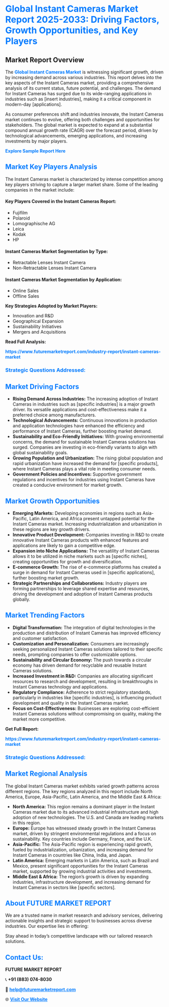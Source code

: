 <h1 style="color: #007BFF;">Global Instant Cameras Market Report 2025-2033: Driving Factors, Growth Opportunities, and Key Players</h1>

<section id="overview">
<h2>Market Report Overview</h2>
<p>The <a href="https://www.futuremarketreport.com/industry-report/instant-cameras-market" style="color: #007BFF; text-decoration: none;"><strong>Global Instant Cameras Market</strong></a> is witnessing significant growth, driven by increasing demand across various industries. This report delves into the key aspects of the Instant Cameras market, providing a comprehensive analysis of its current status, future potential, and challenges. The demand for Instant Cameras has surged due to its wide-ranging applications in industries such as [insert industries], making it a critical component in modern-day [applications].</p>
<p>As consumer preferences shift and industries innovate, the Instant Cameras market continues to evolve, offering both challenges and opportunities for stakeholders. The global market is expected to expand at a substantial compound annual growth rate (CAGR) over the forecast period, driven by technological advancements, emerging applications, and increasing investments by major players.</p>
</section>

<section id="overview">
<p><a href="https://www.futuremarketreport.com/request-sample/reportId=26759" style="color: #007BFF; text-decoration: none;"><strong>Explore Sample Report Here</strong></a></p>
</section>

<section id="key-players">
<h2 style="color: #007BFF;">Market Key Players Analysis</h2>
<p>The Instant Cameras market is characterized by intense competition among key players striving to capture a larger market share. Some of the leading companies in the market include:</p>
<h4>Key Players Covered in the Instant Cameras Report:</h4>
<ul><li>Fujifilm</li><li>Polaroid</li><li>Lomographische AG</li><li>Leica</li><li>Kodak</li><li>HP</li></ul>
<h4>Instant Cameras Market Segmentation by Type:</h4>
<ul><li>Retractable Lenses Instant Camera</li><li>Non-Retractable Lenses Instant Camera</li></ul>

<h4>Instant Cameras Market Segmentation by Application:</h4>
<ul><li>Online Sales</li><li>Offline Sales</li></ul>
<p><strong>Key Strategies Adopted by Market Players:</strong></p>
<ul>
<li>Innovation and R&D</li>
<li>Geographical Expansion</li>
<li>Sustainability Initiatives</li>
<li>Mergers and Acquisitions</li>
</ul>
</section>

<section>
<p><strong>Read Full Analysis: </strong></p><a href="https://www.futuremarketreport.com/industry-report/instant-cameras-market" style="color: #007BFF; text-decoration: none;"><strong>https://www.futuremarketreport.com/industry-report/instant-cameras-market</strong></a>
<h3 style="color: #007BFF;">Strategic Questions Addressed:</h3>
</section>

<section id="driving-factors">
<h2 style="color: #007BFF;">Market Driving Factors</h2>
<ul>
<li><strong>Rising Demand Across Industries:</strong> The increasing adoption of Instant Cameras in industries such as [specific industries] is a major growth driver. Its versatile applications and cost-effectiveness make it a preferred choice among manufacturers.</li>
<li><strong>Technological Advancements:</strong> Continuous innovations in production and application technologies have enhanced the efficiency and performance of Instant Cameras, further boosting market demand.</li>
<li><strong>Sustainability and Eco-Friendly Initiatives:</strong> With growing environmental concerns, the demand for sustainable Instant Cameras solutions has surged. Companies are investing in eco-friendly variants to align with global sustainability goals.</li>
<li><strong>Growing Population and Urbanization:</strong> The rising global population and rapid urbanization have increased the demand for [specific products], where Instant Cameras plays a vital role in meeting consumer needs.</li>
<li><strong>Government Policies and Incentives:</strong> Supportive government regulations and incentives for industries using Instant Cameras have created a conducive environment for market growth.</li>
</ul>
</section>

<section id="growth-opportunities">
<h2 style="color: #007BFF;">Market Growth Opportunities</h2>
<ul>
<li><strong>Emerging Markets:</strong> Developing economies in regions such as Asia-Pacific, Latin America, and Africa present untapped potential for the Instant Cameras market. Increasing industrialization and urbanization in these regions are key growth drivers.</li>
<li><strong>Innovative Product Development:</strong> Companies investing in R&D to create innovative Instant Cameras products with enhanced features and applications are likely to gain a competitive edge.</li>
<li><strong>Expansion into Niche Applications:</strong> The versatility of Instant Cameras allows it to be utilized in niche markets such as [specific niches], creating opportunities for growth and diversification.</li>
<li><strong>E-commerce Growth:</strong> The rise of e-commerce platforms has created a surge in demand for Instant Cameras used in [specific applications], further boosting market growth.</li>
<li><strong>Strategic Partnerships and Collaborations:</strong> Industry players are forming partnerships to leverage shared expertise and resources, driving the development and adoption of Instant Cameras products globally.</li>
</ul>
</section>

<section id="trending-factors">
<h2 style="color: #007BFF;">Market Trending Factors</h2>
<ul>
<li><strong>Digital Transformation:</strong> The integration of digital technologies in the production and distribution of Instant Cameras has improved efficiency and customer satisfaction.</li>
<li><strong>Customization and Personalization:</strong> Consumers are increasingly seeking personalized Instant Cameras solutions tailored to their specific needs, prompting companies to offer customizable options.</li>
<li><strong>Sustainability and Circular Economy:</strong> The push towards a circular economy has driven demand for recyclable and reusable Instant Cameras solutions.</li>
<li><strong>Increased Investment in R&D:</strong> Companies are allocating significant resources to research and development, resulting in breakthroughs in Instant Cameras technology and applications.</li>
<li><strong>Regulatory Compliance:</strong> Adherence to strict regulatory standards, particularly in industries like [specific industries], is influencing product development and quality in the Instant Cameras market.</li>
<li><strong>Focus on Cost-Effectiveness:</strong> Businesses are exploring cost-efficient Instant Cameras solutions without compromising on quality, making the market more competitive.</li>
</ul>
</section>

<section>
<p><strong>Get Full Report: </strong></p><a href="https://www.futuremarketreport.com/industry-report/instant-cameras-market" style="color: #007BFF; text-decoration: none;"><strong>https://www.futuremarketreport.com/industry-report/instant-cameras-market</strong></a>
<h3 style="color: #007BFF;">Strategic Questions Addressed:</h3>
</section>


<section id="regional-analysis">
<h2 style="color: #007BFF;">Market Regional Analysis</h2>
<p>The global Instant Cameras market exhibits varied growth patterns across different regions. The key regions analyzed in this report include North America, Europe, Asia-Pacific, Latin America, and the Middle East & Africa:</p>
<ul>
<li><strong>North America:</strong> This region remains a dominant player in the Instant Cameras market due to its advanced industrial infrastructure and high adoption of new technologies. The U.S. and Canada are leading markets in this region.</li>
<li><strong>Europe:</strong> Europe has witnessed steady growth in the Instant Cameras market, driven by stringent environmental regulations and a focus on sustainability. Key countries include Germany, France, and the U.K.</li>
<li><strong>Asia-Pacific:</strong> The Asia-Pacific region is experiencing rapid growth, fueled by industrialization, urbanization, and increasing demand for Instant Cameras in countries like China, India, and Japan.</li>
<li><strong>Latin America:</strong> Emerging markets in Latin America, such as Brazil and Mexico, present significant opportunities for the Instant Cameras market, supported by growing industrial activities and investments.</li>
<li><strong>Middle East & Africa:</strong> The region’s growth is driven by expanding industries, infrastructure development, and increasing demand for Instant Cameras in sectors like [specific sectors].</li>
</ul>
</section>

<footer>
<h2 style="color: #007BFF;">About FUTURE MARKET REPORT</h2>
<p>We are a trusted name in market research and advisory services, delivering actionable insights and strategic support to businesses across diverse industries. Our expertise lies in offering:</p>

<p>Stay ahead in today’s competitive landscape with our tailored research solutions.</p>

<h2 style="color: #007BFF;">Contact Us:</h2>
<p><strong>FUTURE MARKET REPORT</strong></p>
<p>📞 <strong>+91 (883) 074-8030</strong></p>
<p>📧 <strong><a href="mailto:help@futuremarketreport.com" style="color: #007BFF;">help@futuremarketreport.com</a></strong></p>
<p>🌐 <strong><a href="https://www.futuremarketreport.com/" style="color: #007BFF;">Visit Our Website</a></strong></p>
</footer>